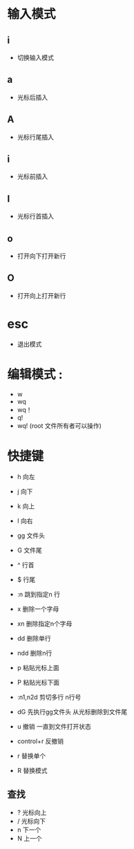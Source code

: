 
# 输入模式
## i
- 切换输入模式

## a
- 光标后插入
## A
- 光标行尾插入

## i 
- 光标前插入
## I
- 光标行首插入

## o
- 打开向下打开新行
## O
- 打开向上打开新行



# esc
- 退出模式

# 编辑模式  :
- w
- wq
- wq！
- q!
- wq! (root 文件所有者可以操作)

# 快捷键
- h 向左
- j 向下
- k 向上
- l 向右

- gg 文件头
- G 文件尾

<!-- 正则 -->
- ^ 行首
- $ 行尾

- :n 跳到指定n 行

- x 删除一个字母
- xn 删除指定n个字母

- dd 删除单行
- ndd 删除n行

- p 粘贴光标上面
- P 粘贴光标下面

- :n1,n2d 剪切多行 n行号

- dG 先执行gg文件头 从光标删除到文件尾

- u 撤销 一直到文件打开状态

- control+r 反撤销

- r 替换单个
- R 替换模式

## 查找
- ? 光标向上
- / 光标向下
- n 下一个
- N 上一个



